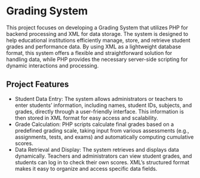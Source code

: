 # Grading System
This project focuses on developing a Grading System that utilizes PHP for backend processing and XML for data storage. The system is designed to help educational institutions efficiently manage, store, and retrieve student grades and performance data. By using XML as a lightweight database format, this system offers a flexible and straightforward solution for handling data, while PHP provides the necessary server-side scripting for dynamic interactions and processing.

## Project Features
- Student Data Entry: The system allows administrators or teachers to enter students’ information, including names, student IDs, subjects, and grades, directly through a user-friendly interface. This information is then stored in XML format for easy access and scalability.
- Grade Calculation: PHP scripts calculate final grades based on a predefined grading scale, taking input from various assessments (e.g., assignments, tests, and exams) and automatically computing cumulative scores.
- Data Retrieval and Display: The system retrieves and displays data dynamically. Teachers and administrators can view student grades, and students can log in to check their own scores. XML’s structured format makes it easy to organize and access specific data fields.
